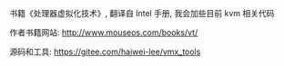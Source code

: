 书籍《处理器虚拟化技术》, 翻译自 Intel 手册, 我会加些目前 kvm 相关代码

作者书籍网站: http://www.mouseos.com/books/vt/

源码和工具: https://gitee.com/haiwei-lee/vmx_tools